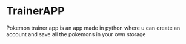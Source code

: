 # TrainerAPP
Pokemon trainer app is an app made in python where u can create an account and save all the pokemons in your own storage
